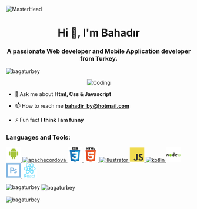 ![MasterHead](https://s11.gifyu.com/images/Sc6gt.gif)
<h1 align="center">Hi 👋, I'm Bahadır</h1>
<h3 align="center">A passionate Web developer and Mobile Application developer from Turkey.</h3>
<p align="left"> <img src="https://komarev.com/ghpvc/?username=bagaturbey&label=Profile%20views&color=0e75b6&style=flat" alt="bagaturbey" /> </p>
<p align="center" > <img   alt="Coding" width="400" src="https://s11.gifyu.com/images/Sc6gu.gif"> </p>

- 💬 Ask me about **Html, Css & Javascript**

- 📫 How to reach me **bahadir_by@hotmail.com**

- ⚡ Fun fact **I think I am funny**


<h3 align="left">Languages and Tools:</h3>
<p align="left"> <a href="https://developer.android.com" target="_blank" rel="noreferrer"> <img src="https://raw.githubusercontent.com/devicons/devicon/master/icons/android/android-original-wordmark.svg" alt="android" width="40" height="40"/> </a> <a href="https://cordova.apache.org/" target="_blank" rel="noreferrer"> <img src="https://www.vectorlogo.zone/logos/apache_cordova/apache_cordova-icon.svg" alt="apachecordova" width="40" height="40"/> </a> <a href="https://www.w3schools.com/css/" target="_blank" rel="noreferrer"> <img src="https://raw.githubusercontent.com/devicons/devicon/master/icons/css3/css3-original-wordmark.svg" alt="css3" width="40" height="40"/> </a> <a href="https://www.w3.org/html/" target="_blank" rel="noreferrer"> <img src="https://raw.githubusercontent.com/devicons/devicon/master/icons/html5/html5-original-wordmark.svg" alt="html5" width="40" height="40"/> </a> <a href="https://www.adobe.com/in/products/illustrator.html" target="_blank" rel="noreferrer"> <img src="https://www.vectorlogo.zone/logos/adobe_illustrator/adobe_illustrator-icon.svg" alt="illustrator" width="40" height="40"/> </a> <a href="https://developer.mozilla.org/en-US/docs/Web/JavaScript" target="_blank" rel="noreferrer"> <img src="https://raw.githubusercontent.com/devicons/devicon/master/icons/javascript/javascript-original.svg" alt="javascript" width="40" height="40"/> </a> <a href="https://kotlinlang.org" target="_blank" rel="noreferrer"> <img src="https://www.vectorlogo.zone/logos/kotlinlang/kotlinlang-icon.svg" alt="kotlin" width="40" height="40"/> </a> <a href="https://nodejs.org" target="_blank" rel="noreferrer"> <img src="https://raw.githubusercontent.com/devicons/devicon/master/icons/nodejs/nodejs-original-wordmark.svg" alt="nodejs" width="40" height="40"/> </a> <a href="https://www.photoshop.com/en" target="_blank" rel="noreferrer"> <img src="https://raw.githubusercontent.com/devicons/devicon/master/icons/photoshop/photoshop-line.svg" alt="photoshop" width="40" height="40"/> </a> <a href="https://reactjs.org/" target="_blank" rel="noreferrer"> <img src="https://raw.githubusercontent.com/devicons/devicon/master/icons/react/react-original-wordmark.svg" alt="react" width="40" height="40"/> </a> </p>

<p><img align="left" src="https://github-readme-stats.vercel.app/api/top-langs?username=bagaturbey&show_icons=true&locale=en&layout=compact" alt="bagaturbey" /></p>

<p>&nbsp;<img align="center" src="https://github-readme-stats.vercel.app/api?username=bagaturbey&show_icons=true&locale=en" alt="bagaturbey" /></p>

<p><img align="center" src="https://github-readme-streak-stats.herokuapp.com/?user=bagaturbey&" alt="bagaturbey" /></p>
